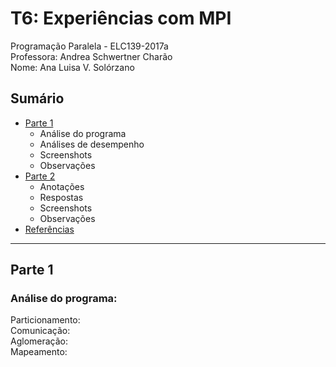 # T6: Experiências com MPI
Programação Paralela - ELC139-2017a\
Professora: Andrea Schwertner Charão\
Nome: Ana Luisa V. Solórzano

## Sumário

  * [Parte 1](#parte-1)
    * Análise do programa
    * Análises de desempenho 
    * Screenshots
    * Observações
  * [Parte 2](#parte-2)
    * Anotações
    * Respostas
    * Screenshots
    * Observações
  * [Referências](#referências)
  
  ----
  ## Parte 1 
   ### Análise do programa:
   Particionamento:\
   Comunicação:\
   Aglomeração:\
   Mapeamento: 
